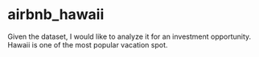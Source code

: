# airbnb_hawaii

Given the dataset, I would like to analyze it for an investment opportunity. Hawaii is one of the most popular vacation spot.
